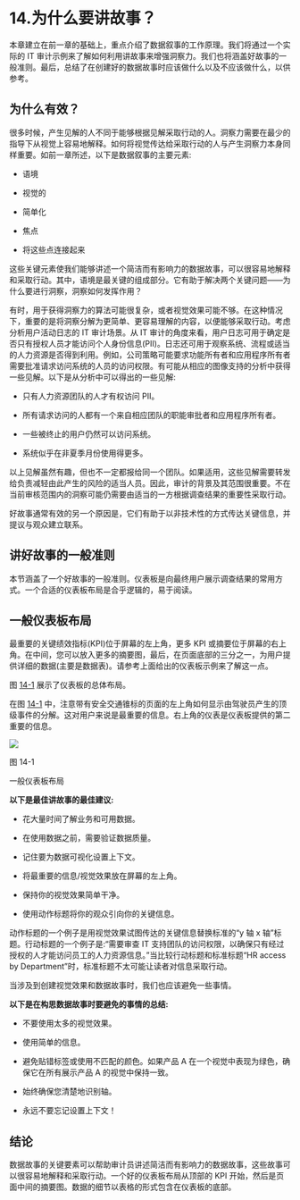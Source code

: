# 14.为什么要讲故事？

本章建立在前一章的基础上，重点介绍了数据叙事的工作原理。我们将通过一个实际的 IT 审计示例来了解如何利用讲故事来增强洞察力。我们也将涵盖好故事的一般准则。最后，总结了在创建好的数据故事时应该做什么以及不应该做什么，以供参考。

## 为什么有效？

很多时候，产生见解的人不同于能够根据见解采取行动的人。洞察力需要在最少的指导下从视觉上容易地解释。如何将视觉传达给采取行动的人与产生洞察力本身同样重要。如前一章所述，以下是数据叙事的主要元素:

*   语境

*   视觉的

*   简单化

*   焦点

*   将这些点连接起来

这些关键元素使我们能够讲述一个简洁而有影响力的数据故事，可以很容易地解释和采取行动。其中，语境是最关键的组成部分。它有助于解决两个关键问题——为什么要进行洞察，洞察如何发挥作用？

有时，用于获得洞察力的算法可能很复杂，或者视觉效果可能不够。在这种情况下，重要的是将洞察分解为更简单、更容易理解的内容，以便能够采取行动。考虑分析用户活动日志的 IT 审计场景。从 IT 审计的角度来看，用户日志可用于确定是否只有授权人员才能访问个人身份信息(PII)。日志还可用于观察系统、流程或适当的人力资源是否得到利用。例如，公司策略可能要求功能所有者和应用程序所有者需要批准请求访问系统的人员的访问权限。有可能从相应的图像支持的分析中获得一些见解。以下是从分析中可以得出的一些见解:

*   只有人力资源团队的人才有权访问 PII。

*   所有请求访问的人都有一个来自相应团队的职能审批者和应用程序所有者。

*   一些被终止的用户仍然可以访问系统。

*   系统似乎在非夏季月份使用得更多。

以上见解虽然有趣，但也不一定都报给同一个团队。如果适用，这些见解需要转发给负责减轻由此产生的风险的适当人员。因此，审计的背景及其范围很重要。不在当前审核范围内的洞察可能仍需要由适当的一方根据调查结果的重要性采取行动。

好故事通常有效的另一个原因是，它们有助于以非技术性的方式传达关键信息，并提议与观众建立联系。

## 讲好故事的一般准则

本节涵盖了一个好故事的一般准则。仪表板是向最终用户展示调查结果的常用方式。一个合适的仪表板布局是合乎逻辑的，易于阅读。

## 一般仪表板布局

最重要的关键绩效指标(KPI)位于屏幕的左上角，更多 KPI 或摘要位于屏幕的右上角。在中间，您可以放入更多的摘要图，最后，在页面底部的三分之一，为用户提供详细的数据(主要是数据表)。请参考上面给出的仪表板示例来了解这一点。

图 [14-1](#Fig1) 展示了仪表板的总体布局。

在图 [14-1](#Fig1) 中，注意带有安全交通锥标的页面的左上角如何显示由驾驶员产生的顶级事件的分解。这对用户来说是最重要的信息。右上角的仪表是仪表板提供的第二重要的信息。

![](../images/513842_1_En_14_Chapter/513842_1_En_14_Fig1_HTML.jpg)

图 14-1

一般仪表板布局

**以下是最佳讲故事的最佳建议:**

*   花大量时间了解业务和可用数据。

*   在使用数据之前，需要验证数据质量。

*   记住要为数据可视化设置上下文。

*   将最重要的信息/视觉效果放在屏幕的左上角。

*   保持你的视觉效果简单干净。

*   使用动作标题将你的观众引向你的关键信息。

动作标题的一个例子是用视觉效果试图传达的关键信息替换标准的“y 轴 x 轴”标题。行动标题的一个例子是:“需要审查 IT 支持团队的访问权限，以确保只有经过授权的人才能访问员工的人力资源信息。”当比较行动标题和标准标题“HR access by Department”时，标准标题不太可能让读者对信息采取行动。

当涉及到创建视觉效果和数据故事时，我们也应该避免一些事情。

**以下是在构思数据故事时要避免的事情的总结:**

*   不要使用太多的视觉效果。

*   使用简单的信息。

*   避免贴错标签或使用不匹配的颜色。如果产品 A 在一个视觉中表现为绿色，确保它在所有展示产品 A 的视觉中保持一致。

*   始终确保您清楚地识别轴。

*   永远不要忘记设置上下文！

## 结论

数据故事的关键要素可以帮助审计员讲述简洁而有影响力的数据故事，这些故事可以很容易地解释和采取行动。一个好的仪表板布局从顶部的 KPI 开始，然后是页面中间的摘要图。数据的细节以表格的形式包含在仪表板的底部。